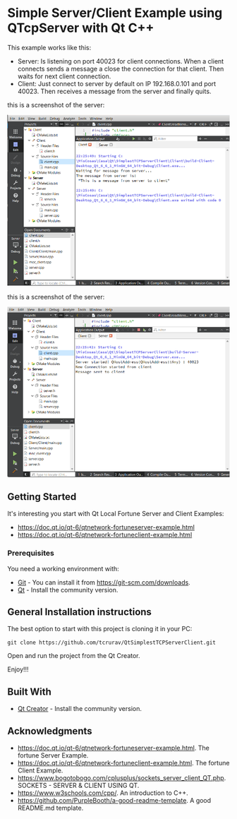 # Simple Server/Client Example using QTcpServer with Qt C++

This example works like this:
  - Server: Is listening on port 40023 for client connections. When a client connects sends a message a close the connection for that client. Then waits for next client connection.
  - Client: Just connect to server by default on IP 192.168.0.101 and port 40023. Then receives a message from the server and finally quits. 
 
this is a screenshot of the server:

![screenshots](screenshots/screenshot-01.png)

this is a screenshot of the server:

![screenshots](screenshots/screenshot-02.png)

## Getting Started

It's interesting you start with Qt Local Fortune Server and Client Examples: 
 - https://doc.qt.io/qt-6/qtnetwork-fortuneserver-example.html
 - https://doc.qt.io/qt-6/qtnetwork-fortuneclient-example.html

### Prerequisites

You need a working environment with:
* [Git](https://git-scm.com) - You can install it from https://git-scm.com/downloads.
* [Qt](https://www.qt.io/download-open-source) - Install the community version.

## General Installation instructions

The best option to start with this project is cloning it in your PC:

```
git clone https://github.com/tcrurav/QtSimplestTCPServerClient.git
```

Open and run the project from the Qt Creator.

Enjoy!!!

## Built With

* [Qt Creator](https://www.qt.io/download-open-source) - Install the community version.

## Acknowledgments

* https://doc.qt.io/qt-6/qtnetwork-fortuneserver-example.html. The fortune Server Example.
* https://doc.qt.io/qt-6/qtnetwork-fortuneclient-example.html. The fortune Client Example.
* https://www.bogotobogo.com/cplusplus/sockets_server_client_QT.php. SOCKETS - SERVER & CLIENT USING QT.
* https://www.w3schools.com/cpp/. An introduction to C++.
* https://github.com/PurpleBooth/a-good-readme-template. A good README.md template.